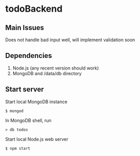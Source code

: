 # todoBackend

## Main Issues
Does not handle bad input well, will implement validation soon

## Dependencies
1. Node.js (any recent version should work)
2. MongoDB and /data/db directory

## Start server
Start local MongoDB instance
```
$ mongod
```
In MongoDB shell, run
```
> db todos
```
Start local Node.js web server
```
$ npm start
```
